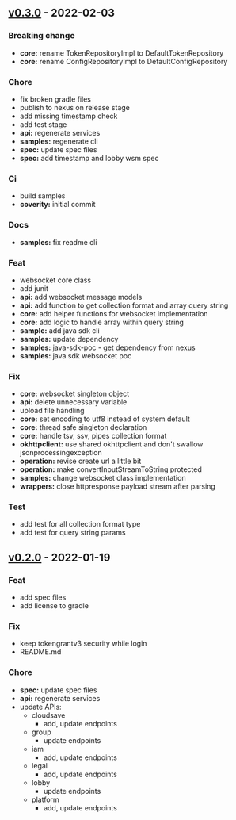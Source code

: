 <a name="v0.3.0"></a>
## [v0.3.0] - 2022-02-03

### Breaking change
- **core:** rename TokenRepositoryImpl to DefaultTokenRepository
- **core:** rename ConfigRepositoryImpl to DefaultConfigRepository

### Chore
- fix broken gradle files
- publish to nexus on release stage
- add missing timestamp check
- add test stage
- **api:** regenerate services
- **samples:** regenerate cli
- **spec:** update spec files
- **spec:** add timestamp and lobby wsm spec

### Ci
- build samples
- **coverity:** initial commit

### Docs
- **samples:** fix readme cli

### Feat
- websocket core class
- add junit
- **api:** add websocket message models
- **api:** add function to get collection format and array query string
- **core:** add helper functions for websocket implementation
- **core:** add logic to handle array within query string
- **sample:** add java sdk cli
- **samples:** update dependency
- **samples:** java-sdk-poc - get dependency from nexus
- **samples:** java sdk websocket poc

### Fix
- **core:** websocket singleton object
- **api:** delete unnecessary variable
- upload file handling
- **core:** set encoding to utf8 instead of system default
- **core:** thread safe singleton declaration
- **core:** handle tsv, ssv, pipes collection format
- **okhttpclient:** use shared okhttpclient and don't swallow jsonprocessingexception
- **operation:** revise create url a little bit
- **operation:** make convertInputStreamToString protected
- **samples:** change websocket class implementation
- **wrappers:** close httpresponse payload stream after parsing

### Test
- add test for all collection format type
- add test for query string params

<a name="v0.2.0"></a>
## [v0.2.0] - 2022-01-19

### Feat
- add spec files
- add license to gradle

### Fix
- keep tokengrantv3 security while login
- README.md

### Chore
- **spec:** update spec files
- **api:** regenerate services
- update APIs:
  - cloudsave
      - add, update endpoints
  - group
      - update endpoints
  - iam
      - add, update endpoints
  - legal
      - add, update endpoints
  - lobby
      - update endpoints
  - platform
      - add, update endpoints

[v0.3.0]: https://github.com/AccelByte/accelbyte-java-sdk/compare/v0.2.0...v0.3.0
[v0.2.0]: https://github.com/AccelByte/accelbyte-java-sdk/compare/v0.1.0...v0.2.0
